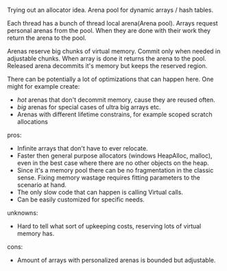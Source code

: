 Trying out an allocator idea. Arena pool for dynamic arrays / hash tables.

Each thread has a bunch of thread local arena(Arena pool). Arrays request personal arenas from the pool. When they are done with their work they return the arena to the pool.

Arenas reserve big chunks of virtual memory. 
Commit only when needed in adjustable chunks. 
When array is done it returns the arena to the pool.
Released arena decommits it's memory but keeps the reserved region. 

There can be potentially a lot of optimizations that can happen here. 
One might for example create:

* *hot* arenas that don't decommit memory, cause they are reused often. 
* *big* arenas for special cases of ultra big arrays etc.
* Arenas with different lifetime constrains, for example scoped scratch allocations

pros:

* Infinite arrays that don't have to ever relocate.
* Faster then general purpose allocators (windows HeapAlloc, malloc), even in the best case where there are no other objects on the heap.
* Since it's a memory pool there can be no fragmentation in the classic sense. Fixing memory wastage requires fitting parameters to the scenario at hand.
* The only slow code that can happen is calling Virtual calls.
* Can be easily customized for specific needs.

unknowns:

* Hard to tell what sort of upkeeping costs, reserving lots of virtual memory has.

cons:

* Amount of arrays with personalized arenas is bounded but adjustable. 
